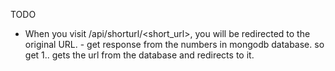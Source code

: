 TODO

- When you visit /api/shorturl/<short_url>, you will be redirected to the original URL. - get response from the numbers in mongodb database. so get 1.. gets the url from the database and redirects to it.
